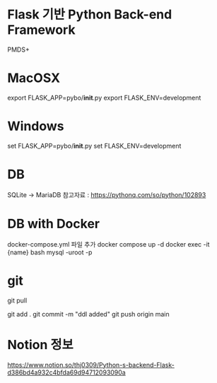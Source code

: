 # Flask 기반 Python Back-end Framework
PMDS+

# MacOSX
export FLASK_APP=pybo/__init__.py
export FLASK_ENV=development

# Windows
set FLASK_APP=pybo/__init__.py
set FLASK_ENV=development


# DB
SQLite -> MariaDB
참고자료 : https://pythonq.com/so/python/102893

# DB with Docker
docker-compose.yml 파일 추가
docker compose up -d
docker exec -it {name} bash
mysql -uroot -p



# git
git pull

git add .
git commit -m "ddl added"
git push origin main



# Notion 정보
https://www.notion.so/thj0309/Python-s-backend-Flask-d386bd4a932c4bfda69d94712093090a
